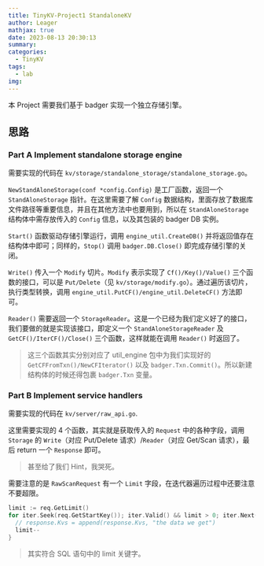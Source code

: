 ```yaml
---
title: TinyKV-Project1 StandaloneKV
author: Leager
mathjax: true
date: 2023-08-13 20:30:13
summary:
categories:
  - TinyKV
tags:
  - lab
img:
---
```


本 Project 需要我们基于 badger 实现一个独立存储引擎。

<!--more-->

## 思路

### Part A Implement standalone storage engine

需要实现的代码在 `kv/storage/standalone_storage/standalone_storage.go`。

`NewStandAloneStorage(conf *config.Config)` 是工厂函数，返回一个 `StandAloneStorage` 指针。在这里需要了解 `Config` 数据结构，里面存放了数据库文件路径等重要信息，并且在其他方法中也要用到，所以在 `StandAloneStorage` 结构体中需存放传入的 `Config` 信息，以及其包装的 badger DB 实例。

`Start()` 函数驱动存储引擎运行，调用 `engine_util.CreateDB()` 并将返回值存在结构体中即可；同样的，`Stop()` 调用 `badger.DB.Close()` 即完成存储引擎的关闭。

`Write()` 传入一个 `Modify` 切片。`Modify` 表示实现了 `Cf()/Key()/Value()` 三个函数的接口，可以是 `Put/Delete`（见 `kv/storage/modify.go`）。通过遍历该切片，执行类型转换，调用 `engine_util.PutCF()/engine_util.DeleteCF()` 方法即可。

`Reader()` 需要返回一个 `StorageReader`。这是一个已经为我们定义好了的接口，我们要做的就是实现该接口，即定义一个 `StandAloneStorageReader` 及 `GetCF()/IterCF()/Close()` 三个函数，这样就能在调用 `Reader()` 时返回了。

> 这三个函数其实分别对应了 util_engine 包中为我们实现好的 `GetCFFromTxn()/NewCFIterator()` 以及 `badger.Txn.Commit()`。所以新建结构体的时候还得包裹 `badger.Txn` 变量。

### Part B Implement service handlers

需要实现的代码在 `kv/server/raw_api.go`.

这里需要实现的 4 个函数，其实就是获取传入的 `Request` 中的各种字段，调用 `Storage` 的 `Write`（对应 Put/Delete 请求）/`Reader`（对应 Get/Scan 请求），最后 return 一个 `Response` 即可。

> 甚至给了我们 Hint，我哭死。

需要注意的是 `RawScanRequest` 有一个 `Limit` 字段，在迭代器遍历过程中还要注意不要超限。

```go
limit := req.GetLimit()
for iter.Seek(req.GetStartKey()); iter.Valid() && limit > 0; iter.Next() {
  // response.Kvs = append(response.Kvs, "the data we get")
  limit--
}
```

> 其实符合 SQL 语句中的 limit 关键字。